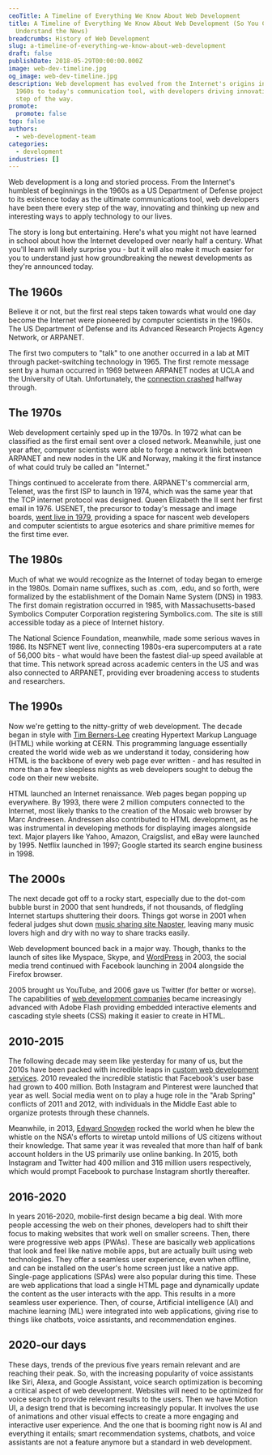 ```yaml
---
ceoTitle: A Timeline of Everything We Know About Web Development
title: A Timeline of Everything We Know About Web Development (So You Can
  Understand the News)
breadcrumbs: History of Web Development
slug: a-timeline-of-everything-we-know-about-web-development
draft: false
publishDate: 2018-05-29T00:00:00.000Z
image: web-dev-timeline.jpg
og_image: web-dev-timeline.jpg
description: Web development has evolved from the Internet's origins in the
  1960s to today's communication tool, with developers driving innovation every
  step of the way.
promote:
  promote: false
top: false
authors:
  - web-development-team
categories:
  - development
industries: []
---
```

Web development is a long and storied process. From the Internet's humblest of beginnings in the 1960s as a US Department of Defense project to its existence today as the ultimate communications tool, web developers have been there every step of the way, innovating and thinking up new and interesting ways to apply technology to our lives.

The story is long but entertaining. Here's what you might not have learned in school about how the Internet developed over nearly half a century. What you'll learn will likely surprise you - but it will also make it much easier for you to understand just how groundbreaking the newest developments as they're announced today.

## The 1960s

Believe it or not, but the first real steps taken towards what would one day become the Internet were pioneered by computer scientists in the 1960s. The US Department of Defense and its Advanced Research Projects Agency Network, or ARPANET.

The first two computers to "talk" to one another occurred in a lab at MIT through packet-switching technology in 1965. The first remote message sent by a human occurred in 1969 between ARPANET nodes at UCLA and the University of Utah. Unfortunately, the <a href="https://www.livescience.com/5839-40-years-message-conceived-internet.html" rel="nofollow" target="_blank">connection crashed</a> halfway through.

## The 1970s

Web development certainly sped up in the 1970s. In 1972 what can be classified as the first email sent over a closed network. Meanwhile, just one year after, computer scientists were able to forge a network link between ARPANET and new nodes in the UK and Norway, making it the first instance of what could truly be called an "Internet."

Things continued to accelerate from there. ARPANET's commercial arm, Telenet, was the first ISP to launch in 1974, which was the same year that the TCP internet protocol was designed. Queen Elizabeth the II sent her first email in 1976. USENET, the precursor to today's message and image boards, <a href="https://www.tldp.org/LDP/nag/node256.html" rel="nofollow" target="_blank">went live in 1979</a>, providing a space for nascent web developers and computer scientists to argue esoterics and share primitive memes for the first time ever.

## The 1980s

Much of what we would recognize as the Internet of today began to emerge in the 1980s. Domain name suffixes, such as .com, .edu, and so forth, were formalized by the establishment of the Domain Name System (DNS) in 1983. The first domain registration occurred in 1985, with Massachusetts-based Symbolics Computer Corporation registering Symbolics.com. The site is still accessible today as a piece of Internet history.

The National Science Foundation, meanwhile, made some serious waves in 1986. Its NSFNET went live, connecting 1980s-era supercomputers at a rate of 56,000 bits - what would have been the fastest dial-up speed available at that time. This network spread across academic centers in the US and was also connected to ARPANET, providing ever broadening access to students and researchers.

## The 1990s

Now we're getting to the nitty-gritty of web development. The decade began in style with <a href="https://www.w3.org/People/Berners-Lee/" rel="nofollow" target="_blank">Tim Berners-Lee</a> creating Hypertext Markup Language (HTML) while working at CERN. This programming language essentially created the world wide web as we understand it today, considering how HTML is the backbone of every web page ever written - and has resulted in more than a few sleepless nights as web developers sought to debug the code on their new website.

HTML launched an Internet renaissance. Web pages began popping up everywhere. By 1993, there were 2 million computers connected to the Internet, most likely thanks to the creation of the Mosaic web browser by Marc Andreesen. Andressen also contributed to HTML development, as he was instrumental in developing methods for displaying images alongside text. Major players like Yahoo, Amazon, Craigslist, and eBay were launched by 1995. Netflix launched in 1997; Google started its search engine business in 1998.

## The 2000s

The next decade got off to a rocky start, especially due to the dot-com bubble burst in 2000 that sent hundreds, if not thousands, of fledgling Internet startups shuttering their doors. Things got worse in 2001 when federal judges shut down <a href="https://www.wired.com/2002/05/the-day-the-napster-died/" rel="nofollow" target="_blank">music sharing site Napster</a>, leaving many music lovers high and dry with no way to share tracks easily.

Web development bounced back in a major way. Though, thanks to the launch of sites like Myspace, Skype, and <a href="https://ben-seo.com/the-growth-of-wordpress.html" target="_blank">WordPress</a> in 2003, the social media trend continued with Facebook launching in 2004 alongside the Firefox browser.

2005 brought us YouTube, and 2006 gave us Twitter (for better or worse). The capabilities of <a href="https://www.designrush.com/agency/web-development-companies" target="_blank">web development companies</a> became increasingly advanced with Adobe Flash providing embedded interactive elements and cascading style sheets (CSS) making it easier to create in HTML.

## 2010-2015

The following decade may seem like yesterday for many of us, but the 2010s have been packed with incredible leaps in [custom web development services](https://anadea.info/services/web-development). 2010 revealed the incredible statistic that Facebook's user base had grown to 400 million. Both Instagram and Pinterest were launched that year as well. Social media went on to play a huge role in the "Arab Spring" conflicts of 2011 and 2012, with individuals in the Middle East able to organize protests through these channels.

Meanwhile, in 2013, <a href="http://www.bbc.com/news/world-us-canada-23123964" rel="nofollow" target="_blank">Edward Snowden</a> rocked the world when he blew the whistle on the NSA's efforts to wiretap untold millions of US citizens without their knowledge. That same year it was revealed that more than half of bank account holders in the US primarily use online banking. In 2015, both Instagram and Twitter had 400 million and 316 million users respectively, which would prompt Facebook to purchase Instagram shortly thereafter.

## 2016-2020

In years 2016-2020, mobile-first design became a big deal. With more people accessing the web on their phones, developers had to shift their focus to making websites that work well on smaller screens. Then, there were progressive web apps (PWAs). These are basically web applications that look and feel like native mobile apps, but are actually built using web technologies. They offer a seamless user experience, even when offline, and can be installed on the user's home screen just like a native app. Single-page applications (SPAs) were also popular during this time. These are web applications that load a single HTML page and dynamically update the content as the user interacts with the app. This results in a more seamless user experience. Then, of course, Artificial intelligence (AI) and machine learning (ML) were integrated into web applications, giving rise to things like chatbots, voice assistants, and recommendation engines.

## 2020-our days
These days, trends of the previous five years remain relevant and are reaching their peak. So, with the increasing popularity of voice assistants like Siri, Alexa, and Google Assistant, voice search optimization is becoming a critical aspect of web development. Websites will need to be optimized for voice search to provide relevant results to the users. Then we have Motion UI, a design trend that is becoming increasingly popular. It involves the use of animations and other visual effects to create a more engaging and interactive user experience. And the one that is booming right now is AI and everything it entails; smart recommendation systems, chatbots, and voice assistants are not a feature anymore but a standard in web development.
